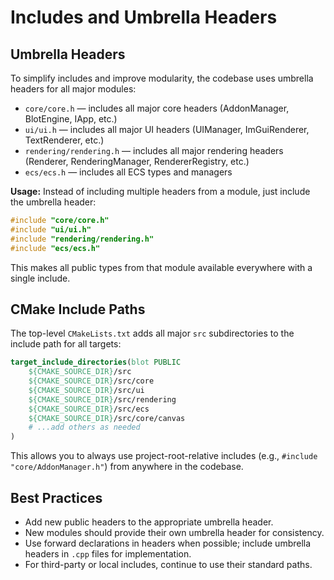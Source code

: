 # Includes and Umbrella Headers

## Umbrella Headers

To simplify includes and improve modularity, the codebase uses umbrella headers for all major modules:

- `core/core.h` — includes all major core headers (AddonManager, BlotEngine, IApp, etc.)
- `ui/ui.h` — includes all major UI headers (UIManager, ImGuiRenderer, TextRenderer, etc.)
- `rendering/rendering.h` — includes all major rendering headers (Renderer, RenderingManager, RendererRegistry, etc.)
- `ecs/ecs.h` — includes all ECS types and managers

**Usage:**
Instead of including multiple headers from a module, just include the umbrella header:

```cpp
#include "core/core.h"
#include "ui/ui.h"
#include "rendering/rendering.h"
#include "ecs/ecs.h"
```

This makes all public types from that module available everywhere with a single include.

## CMake Include Paths

The top-level `CMakeLists.txt` adds all major `src` subdirectories to the include path for all targets:

```cmake
target_include_directories(blot PUBLIC
    ${CMAKE_SOURCE_DIR}/src
    ${CMAKE_SOURCE_DIR}/src/core
    ${CMAKE_SOURCE_DIR}/src/ui
    ${CMAKE_SOURCE_DIR}/src/rendering
    ${CMAKE_SOURCE_DIR}/src/ecs
    ${CMAKE_SOURCE_DIR}/src/core/canvas
    # ...add others as needed
)
```

This allows you to always use project-root-relative includes (e.g., `#include "core/AddonManager.h"`) from anywhere in the codebase.

## Best Practices
- Add new public headers to the appropriate umbrella header.
- New modules should provide their own umbrella header for consistency.
- Use forward declarations in headers when possible; include umbrella headers in `.cpp` files for implementation.
- For third-party or local includes, continue to use their standard paths. 